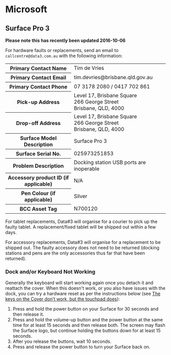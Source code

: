 # Microsoft
## Surface Pro 3
**Please note this has recently been updated 2016-10-06**

For hardware faults or replacements, send an email to `callcentre@data3.com.au` with the following information:

<table class="table table-bordered table-condensed">
<tr><th>Primary Contact Name</th><td>Tim de Vries</td></tr>
<tr><th>Primary Contact Email</th><td>tim.devries@brisbane.qld.gov.au</td></tr>
<tr><th>Primary Contact Phone</th><td>07 3178 2080 / 0417 702 861</td></tr>
<tr><th>Pick-up Address</th><td>Level 17, Brisbane Square<br>266 George Street<br>Brisbane, QLD, 4000</td></tr>
<tr><th>Drop-off Address</th><td>Level 17, Brisbane Square<br>266 George Street<br>Brisbane, QLD, 4000</td></tr>
<tr><th>Surface Model Description</th><td>Surface Pro 3</td></tr>
<tr><th>Surface Serial No.</th><td>025973251853</td></tr>
<tr><th>Problem Description</th><td>Docking station USB ports are inoperable</td></tr>
<tr><th>Accessory product ID (if applicable)</th><td>N/A</td></tr>
<tr><th>Pen Colour (if applicable)</th><td>Silver</td></tr>
<tr><th>BCC Asset Tag</th><td>N700120</td></tr>
</table>

For tablet replacements, Data#3 will organise for a courier to pick up the faulty tablet. A replacement/fixed tablet will be shipped out within a few days.

For accessory replacements, Data#3 will organise for a replacement to be shipped out. The faulty accessory does not need to be returned (docking stations and pens are the only accessories thus far that have been returned).

### Dock and/or Keyboard Not Working
Generally the keyboard will start working again once you detach it and reattach the cover. When this doesn't work, or you also have issues with the dock, you can try a hardware reset as per the instructions below (see [The keys on the Cover don’t work, but the touchpad does](https://www.microsoft.com/surface/en-au/support/hardware-and-drivers/troubleshoot-surface-keyboards?os=windows-10)):

1. Press and hold the power button on your Surface for 30 seconds and then release it.
2. Press and hold the volume-up button and the power button at the same time for at least 15 seconds and then release both. The screen may flash the Surface logo, but continue holding the buttons down for at least 15 seconds.
1. After you release the buttons, wait 10 seconds.
1. Press and release the power button to turn your Surface back on.
